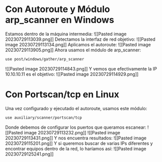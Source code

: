 # Con Autoroute y Módulo arp_scanner en Windows
Estamos dentro de la máquina intermedia:
![[Pasted image 20230729113039.png]]
Detectamos la interfaz de red objetivo:
![[Pasted image 20230729113134.png]]
Aplicamos el autoroute:
![[Pasted image 20230729113905.png]]
Ahora usamos el módulo de arp_scanner:
```bash
use post/windows/gather/arp_scanner
```
![[Pasted image 20230729114843.png]]
Y vemos que efectivamente la IP 10.10.10.11 es el objetivo:
![[Pasted image 20230729114929.png]]
# Con Portscan/tcp en Linux
Una vez configurado y ejecutado el autoroute, usamos este módulo:
```bash
use auxiliary/scanner/portscan/tcp
```
Donde debemos de configurar los puertos que queramos escanear:
![[Pasted image 20230729113232.png]]
![[Pasted image 20230729113431.png]]
Y nos encuentra resultados:
![[Pasted image 20230729115201.png]]
Y si queremos buscar de varias IPs diferentes y encontrar equipos dentro de la red, lo haríamos así:
![[Pasted image 20230729125241.png]]